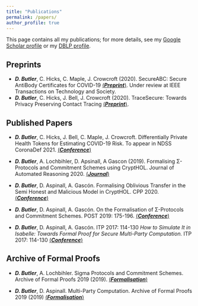 ```yaml
---
title: "Publications"
permalink: /papers/
author_profile: true
---
```


This page contains all my publications; for more details, see my [Google Scholar profile](https://scholar.google.com/citations?user=b-9lOqgAAAAJ&hl=en) or my [DBLP profile](https://dblp.org/pers/hd/b/Butler_0002:David).

## Preprints

* ***D. Butler***, C. Hicks, C. Maple, J. Crowcroft (2020). SecureABC: Secure AntiBody Certificates for COVID-19 [(***Preprint***)](https://arxiv.org/pdf/2005.11833.pdf). Under review at IEEE Transactions on Technology and Society.
* ***D. Butler***, C. Hicks, J. Bell, J. Crowcroft (2020). TraceSecure: Towards Privacy Preserving Contact Tracing [(***Preprint***)](https://arxiv.org/pdf/2004.04059.pdf).

## Published Papers

* ***D. Butler***, C. Hicks, J. Bell, C. Maple, J. Crowcroft. Differentially Private Health Tokens for Estimating COVID-19 Risk. To appear in NDSS CoronaDef 2021. [(***Conference***)](https://arxiv.org/pdf/2006.14329.pdf)

* ***D. Butler***, A. Lochbihler, D. Apsinall, A Gascon (2019). Formalising Σ-Protocols and Commitment Schemes using CryptHOL. Journal of Automated Reasoning 2020.  [(***Journal***)](https://eprint.iacr.org/2019/1185.pdf)

* ***D. Butler***, D. Aspinall, A. Gascón. Formalising Oblivious Transfer in the Semi Honest and Malicious Model in CryptHOL. CPP 2020. [(***Conference***)](https://eprint.iacr.org/2019/1449.pdf)

* ***D. Butler***, D. Aspinall, A. Gascón. On the Formalisation of Σ-Protocols and Commitment Schemes. POST 2019: 175-196. [(***Conference***)](https://link.springer.com/chapter/10.1007/978-3-030-17138-4_8)

* ***D. Butler***, D. Aspinall, A. Gascón. ITP 2017: 114-130 *How to Simulate It in Isabelle: Towards Formal Proof for Secure Multi-Party Computation.* ITP 2017: 114-130 [(***Conference***)](https://arxiv.org/abs/1805.12482)

## Archive of Formal Proofs

* ***D. Butler***, A. Lochbihler. Sigma Protocols and Commitment Schemes. Archive of Formal Proofs 2019 (2019). [(***Formalisation***)](https://www.isa-afp.org/entries/Sigma_Commit_Crypto.html)

* ***D. Butler***, D. Aspinall. Multi-Party Computation. Archive of Formal Proofs 2019 (2019) [(***Formalisation***)](https://www.isa-afp.org/entries/Multi_Party_Computation.html)
